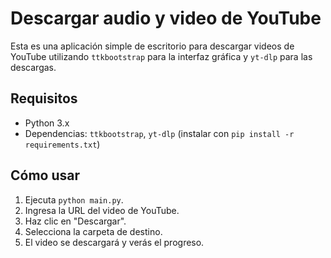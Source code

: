 # Descargar audio y video de YouTube

Esta es una aplicación simple de escritorio para descargar videos de YouTube utilizando `ttkbootstrap` para la interfaz gráfica y `yt-dlp` para las descargas.

## Requisitos

- Python 3.x
- Dependencias: `ttkbootstrap`, `yt-dlp` (instalar con `pip install -r requirements.txt`)

## Cómo usar

1. Ejecuta `python main.py`.
2. Ingresa la URL del video de YouTube.
3. Haz clic en "Descargar".
4. Selecciona la carpeta de destino.
5. El video se descargará y verás el progreso.